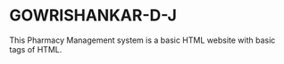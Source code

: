 # GOWRISHANKAR-D-J

This Pharmacy Management system is a basic HTML website with basic tags of HTML.
